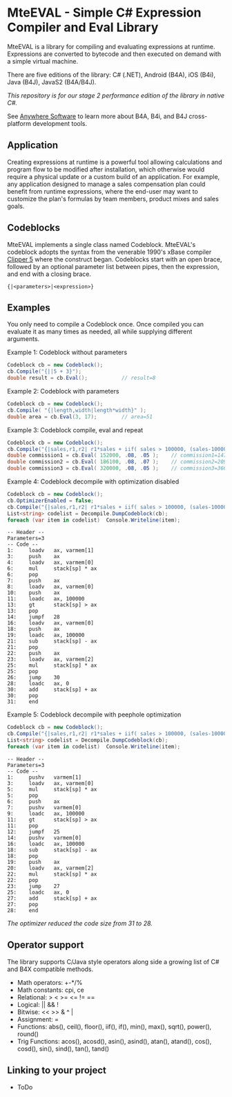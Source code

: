 # MteEVAL - Simple C# Expression Compiler and Eval Library

MteEVAL is a library for compiling and evaluating expressions at runtime. Expressions are converted to bytecode and then executed on demand with a simple virtual machine.

There are five editions of the library: C# (.NET), Android (B4A), iOS (B4i), Java (B4J), JavaS2 (B4A/B4J).

   *This repository is for our stage 2 performance edition of the library in native C#.*

See [Anywhere Software](https://www.idevaffiliate.com/33168/16-0-3-1.html) to learn more about B4A, B4i, and B4J cross-platform development tools.

## Application

Creating expressions at runtime is a powerful tool allowing calculations and program flow to be modified after installation, which otherwise would require a physical update or a custom build of an application. For example, any application designed to manage a sales compensation plan could benefit from runtime expressions, where the end-user may want to customize the plan's formulas by team members, product mixes and sales goals.

## Codeblocks

MteEVAL implements a single class named Codeblock. MteEVAL's codeblock adopts the syntax from the venerable 1990's xBase compiler [Clipper 5](https://en.wikipedia.org/wiki/Clipper_(programming_language)) where the construct began. Codeblocks start with an open brace, followed by an optional parameter list between pipes, then the expression, and end with a closing brace.

```clipper
{|<parameters>|<expression>}
```

## Examples

You only need to compile a Codeblock once.  Once compiled you can evaluate it as many times as needed, all while supplying different arguments. 

Example 1: Codeblock without parameters

```cs
Codeblock cb = new Codeblock();
cb.Compile("{||5 + 3}");
double result = cb.Eval();           // result=8
```

Example 2: Codeblock with parameters

```cs
Codeblock cb = new Codeblock();
cb.Compile( "{|length,width|length*width}" );
double area = cb.Eval(3, 17);        // area=51
```

Example 3: Codeblock compile, eval and repeat

```cs
Codeblock cb = new Codeblock();
cb.Compile("{|sales,r1,r2| r1*sales + iif( sales > 100000, (sales-100000)*r2, 0 ) }");
double commission1 = cb.Eval( 152000, .08, .05 );    // commission1=14760
double commission2 = cb.Eval( 186100, .08, .07 );    // commission2=20915
double commission3 = cb.Eval( 320000, .08, .05 );    // commission3=36600
```

Example 4: Codeblock decompile with optimization disabled

```cs
Codeblock cb = new Codeblock();
cb.OptimizerEnabled = false;                       
cb.Compile("{|sales,r1,r2| r1*sales + iif( sales > 100000, (sales-100000)*r2, 0 ) }");
List<string> codelist = Decompile.DumpCodeblock(cb);
foreach (var item in codelist)  Console.Writeline(item);
```
```
-- Header --
Parameters=3
-- Code --
1:     loadv   ax, varmem[1]
3:     push    ax
4:     loadv   ax, varmem[0]
6:     mul     stack[sp] * ax
6:     pop     
7:     push    ax
8:     loadv   ax, varmem[0]
10:    push    ax
11:    loadc   ax, 100000
13:    gt      stack[sp] > ax
13:    pop     
14:    jumpf   28
16:    loadv   ax, varmem[0]
18:    push    ax
19:    loadc   ax, 100000
21:    sub     stack[sp] - ax
21:    pop     
22:    push    ax
23:    loadv   ax, varmem[2]
25:    mul     stack[sp] * ax
25:    pop     
26:    jump    30
28:    loadc   ax, 0
30:    add     stack[sp] + ax
30:    pop     
31:    end     
```
Example 5: Codeblock decompile with peephole optimization 

```cs
Codeblock cb = new Codeblock();
cb.Compile("{|sales,r1,r2| r1*sales + iif( sales > 100000, (sales-100000)*r2, 0 ) }");
List<string> codelist = Decompile.DumpCodeblock(cb);
foreach (var item in codelist)  Console.Writeline(item);
```
```
-- Header --
Parameters=3
-- Code --
1:     pushv   varmem[1]
3:     loadv   ax, varmem[0]
5:     mul     stack[sp] * ax
5:     pop     
6:     push    ax
7:     pushv   varmem[0]
9:     loadc   ax, 100000
11:    gt      stack[sp] > ax
11:    pop     
12:    jumpf   25
14:    pushv   varmem[0]
16:    loadc   ax, 100000
18:    sub     stack[sp] - ax
18:    pop     
19:    push    ax
20:    loadv   ax, varmem[2]
22:    mul     stack[sp] * ax
22:    pop     
23:    jump    27
25:    loadc   ax, 0
27:    add     stack[sp] + ax
27:    pop     
28:    end     
```
   *The optimizer reduced the code size from 31 to 28.*
## Operator support

The library supports C/Java style operators along side a growing list of C# and B4X compatible methods.

* Math operators: +-*/%
* Math constants: cpi, ce 
* Relational: > < >= <= != ==
* Logical: || && !
* Bitwise: << >> & ^ |
* Assignment: =
* Functions: abs(), ceil(), floor(), iif(), if(), min(), max(), sqrt(), power(), round()
* Trig Functions: acos(), acosd(), asin(), asind(), atan(), atand(), cos(), cosd(), sin(), sind(), tan(), tand()

## Linking to your project

* ToDo
